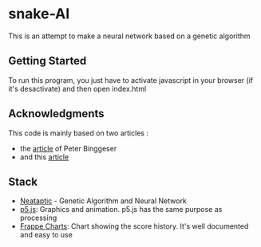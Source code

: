 # snake-AI
This is an attempt to make a neural network based on a genetic algorithm

## Getting Started
To run this program, you just have to activate javascript in your browser (if it's desactivate) and then open index.html

## Acknowledgments

This code is mainly based on two articles :
* the [article](https://becominghuman.ai/designing-ai-solving-snake-with-evolution-f3dd6a9da867) of Peter Binggeser
* and this [article](https://wagenaartje.github.io/neataptic/articles/agario)

## Stack
* [Neataptic](https://wagenaartje.github.io/neataptic) - Genetic Algorithm and Neural Network
* [p5.js](https://p5js.org/): Graphics and animation. p5.js has the same purpose as processing
* [Frappe Charts](https://frappe.io): Chart showing the score history. It's well documented and easy to use
